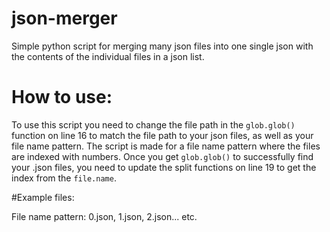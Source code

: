 # json-merger
Simple python script for merging many json files into one single json with the contents of the individual files in a json list.

# How to use:
To use this script you need to change the file path in the `glob.glob()` function on line 16 to match the file path to your json files, as well as your file name pattern. The script is made for a file name pattern where the files are indexed with numbers. Once you get `glob.glob()` to successfully find your .json files, you need to update the split functions on line 19 to get the index from the `file.name`.

#Example files:

File name pattern: 0.json, 1.json, 2.json... etc.
